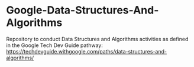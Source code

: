 # Google-Data-Structures-And-Algorithms
Repository to conduct Data Structures and Algorithms activities as defined in the Google Tech Dev Guide pathway: https://techdevguide.withgoogle.com/paths/data-structures-and-algorithms/
